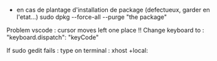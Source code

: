 * en cas de plantage d'installation de package (defectueux, garder en l'etat...)
sudo dpkg --force-all --purge "the package"

Problem vscode : cursor moves left one place !!
    Change keyboard to : "keyboard.dispatch": "keyCode"
    
If sudo gedit fails :
    type on terminal : xhost +local:
